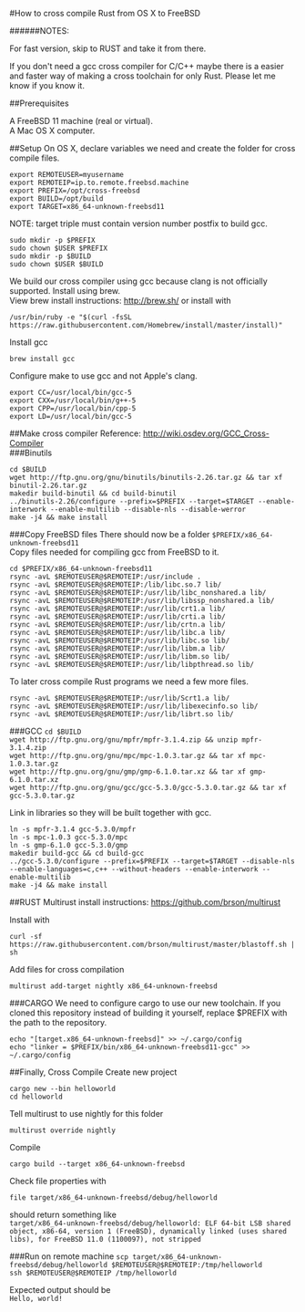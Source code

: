 #How to cross compile Rust from OS X to FreeBSD

######NOTES:

For fast version, skip to RUST and take it from there.

If you don't need a gcc cross compiler for C/C++ maybe there is a easier and faster way of making a cross toolchain for only Rust. Please let me know if you know it.

##Prerequisites

A FreeBSD 11 machine (real or virtual).  
A Mac OS X computer.  

##Setup
On OS X, declare variables we need and create the folder for cross compile files.  

`export REMOTEUSER=myusername`  
`export REMOTEIP=ip.to.remote.freebsd.machine`  
`export PREFIX=/opt/cross-freebsd`  
`export BUILD=/opt/build`  
`export TARGET=x86_64-unknown-freebsd11`

NOTE: target triple must contain version number postfix to build gcc.


`sudo mkdir -p $PREFIX`  
`sudo chown $USER $PREFIX`  
`sudo mkdir -p $BUILD`  
`sudo chown $USER $BUILD`  

We build our cross compiler using gcc because clang is not officially supported. Install using brew.  
View brew install instructions: http://brew.sh/  or install with  

`/usr/bin/ruby -e "$(curl -fsSL https://raw.githubusercontent.com/Homebrew/install/master/install)"`

Install gcc

`brew install gcc`

Configure make to use gcc and not Apple's clang.  

`export CC=/usr/local/bin/gcc-5`  
`export CXX=/usr/local/bin/g++-5`  
`export CPP=/usr/local/bin/cpp-5`  
`export LD=/usr/local/bin/gcc-5`  


##Make cross compiler
Reference: http://wiki.osdev.org/GCC_Cross-Compiler   
###Binutils

`cd $BUILD`  
`wget http://ftp.gnu.org/gnu/binutils/binutils-2.26.tar.gz && tar xf binutil-2.26.tar.gz`  
`makedir build-binutil && cd build-binutil`  
`../binutils-2.26/configure --prefix=$PREFIX --target=$TARGET --enable-interwork --enable-multilib --disable-nls --disable-werror`  
`make -j4 && make install`

###Copy FreeBSD files
There should now be a folder `$PREFIX/x86_64-unknown-freebsd11`  
Copy files needed for compiling gcc from FreeBSD to it.  

`cd $PREFIX/x86_64-unknown-freebsd11`  
`rsync -avL $REMOTEUSER@$REMOTEIP:/usr/include .`  
`rsync -avL $REMOTEUSER@$REMOTEIP:/lib/libc.so.7 lib/`  
`rsync -avL $REMOTEUSER@$REMOTEIP:/usr/lib/libc_nonshared.a lib/`  
`rsync -avL $REMOTEUSER@$REMOTEIP:/usr/lib/libssp_nonshared.a lib/`  
`rsync -avL $REMOTEUSER@$REMOTEIP:/usr/lib/crt1.a lib/`  
`rsync -avL $REMOTEUSER@$REMOTEIP:/usr/lib/crti.a lib/`  
`rsync -avL $REMOTEUSER@$REMOTEIP:/usr/lib/crtn.a lib/`  
`rsync -avL $REMOTEUSER@$REMOTEIP:/usr/lib/libc.a lib/`  
`rsync -avL $REMOTEUSER@$REMOTEIP:/usr/lib/libc.so lib/`  
`rsync -avL $REMOTEUSER@$REMOTEIP:/usr/lib/libm.a lib/`  
`rsync -avL $REMOTEUSER@$REMOTEIP:/usr/lib/libm.so lib/`  
`rsync -avL $REMOTEUSER@$REMOTEIP:/usr/lib/libpthread.so lib/`  

To later cross compile Rust programs we need a few more files.

`rsync -avL $REMOTEUSER@$REMOTEIP:/usr/lib/Scrt1.a lib/`  
`rsync -avL $REMOTEUSER@$REMOTEIP:/usr/lib/libexecinfo.so lib/`  
`rsync -avL $REMOTEUSER@$REMOTEIP:/usr/lib/librt.so lib/`  


###GCC
`cd $BUILD`  
`wget http://ftp.gnu.org/gnu/mpfr/mpfr-3.1.4.zip && unzip mpfr-3.1.4.zip`  
`wget http://ftp.gnu.org/gnu/mpc/mpc-1.0.3.tar.gz && tar xf mpc-1.0.3.tar.gz`  
`wget http://ftp.gnu.org/gnu/gmp/gmp-6.1.0.tar.xz && tar xf gmp-6.1.0.tar.xz`  
`wget http://ftp.gnu.org/gnu/gcc/gcc-5.3.0/gcc-5.3.0.tar.gz && tar xf gcc-5.3.0.tar.gz`

Link in libraries so they will be built together with gcc.

`ln -s mpfr-3.1.4 gcc-5.3.0/mpfr`  
`ln -s mpc-1.0.3 gcc-5.3.0/mpc`  
`ln -s gmp-6.1.0 gcc-5.3.0/gmp`  
`makedir build-gcc && cd build-gcc`  
`../gcc-5.3.0/configure --prefix=$PREFIX --target=$TARGET --disable-nls --enable-languages=c,c++ --without-headers --enable-interwork --enable-multilib`  
`make -j4 && make install`



##RUST
Multirust install instructions: https://github.com/brson/multirust

Install with  

`curl -sf https://raw.githubusercontent.com/brson/multirust/master/blastoff.sh | sh`

Add files for cross compilation  

`multirust add-target nightly x86_64-unknown-freebsd`


###CARGO
We need to configure cargo to use our new toolchain. If you cloned this repository instead of building it yourself, replace $PREFIX with the path to the repository.

`echo "[target.x86_64-unknown-freebsd]" >> ~/.cargo/config`  
`echo "linker = $PREFIX/bin/x86_64-unknown-freebsd11-gcc" >> ~/.cargo/config`

##Finally, Cross Compile
Create new project

`cargo new --bin helloworld`  
`cd helloworld`  

Tell multirust to use nightly for this folder  

`multirust override nightly`  

Compile

`cargo build --target x86_64-unknown-freebsd`  

Check file properties with

`file target/x86_64-unknown-freebsd/debug/helloworld`

should return something like  
`target/x86_64-unknown-freebsd/debug/helloworld: ELF 64-bit LSB shared object, x86-64, version 1 (FreeBSD), dynamically linked (uses shared libs), for FreeBSD 11.0 (1100097), not stripped`

###Run on remote machine
`scp target/x86_64-unknown-freebsd/debug/helloworld $REMOTEUSER@$REMOTEIP:/tmp/helloworld`  
`ssh $REMOTEUSER@$REMOTEIP /tmp/helloworld`

Expected output should be  
`Hello, world!`
